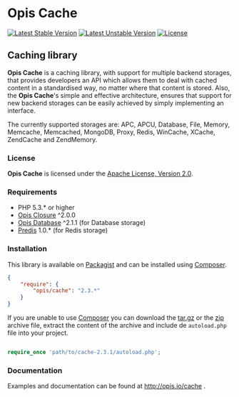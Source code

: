 Opis Cache
==============
[![Latest Stable Version](https://poser.pugx.org/opis/cache/version.png)](https://packagist.org/packages/opis/cache)
[![Latest Unstable Version](https://poser.pugx.org/opis/cache/v/unstable.png)](//packagist.org/packages/opis/cache)
[![License](https://poser.pugx.org/opis/cache/license.png)](https://packagist.org/packages/opis/cache)

Caching library
----------------
**Opis Cache** is a caching library, with support for multiple backend storages, that provides developers an API which allows
them to deal with cached content in a standardised way, no matter where that content is stored. Also, the **Opis Cache**'s
simple and effective architecture, ensures that support for new backend storages can be easily achieved
by simply implementing an interface.

The currently supported storages are: APC, APCU, Database, File, Memory, Memcache, Memcached, MongoDB, Proxy, Redis, WinCache, XCache, ZendCache and ZendMemory.

### License

**Opis Cache** is licensed under the [Apache License, Version 2.0](http://www.apache.org/licenses/LICENSE-2.0). 

### Requirements

* PHP 5.3.* or higher
* [Opis Closure](http://www.opis.io/closure) ^2.0.0
* [Opis Database](http://www.opis.io/database) ^2.1.1 (for Database storage)
* [Predis](https://github.com/nrk/predis) 1.0.* (for Redis storage)

### Installation

This library is available on [Packagist](https://packagist.org/packages/opis/cache) and can be installed using [Composer](http://getcomposer.org).

```json
{
    "require": {
        "opis/cache": "2.3.*"
    }
}
```

If you are unable to use [Composer](http://getcomposer.org) you can download the
[tar.gz](https://github.com/opis/cache/archive/2.3.1.tar.gz) or the [zip](https://github.com/opis/cache/archive/2.3.1.zip)
archive file, extract the content of the archive and include de `autoload.php` file into your project. 

```php

require_once 'path/to/cache-2.3.1/autoload.php';

```

### Documentation

Examples and documentation can be found at http://opis.io/cache .
